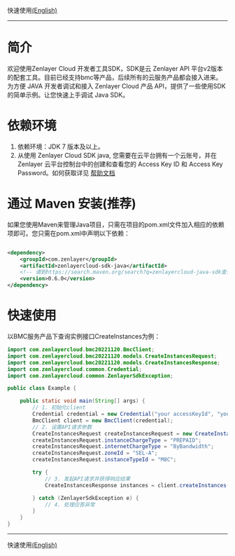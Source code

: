 快速使用[(English)](./README.md)

--- 

# 简介

欢迎使用Zenlayer Cloud 开发者工具SDK，SDK是云 Zenlayer API
平台v2版本的配套工具。目前已经支持bmc等产品，后续所有的云服务产品都会接入进来。
为方便 JAVA 开发者调试和接入 Zenlayer Cloud 产品 API，提供了一些使用SDK的简单示例。让您快速上手调试 Java SDK。

# 依赖环境

1. 依赖环境：JDK 7 版本及以上。
2. 从使用 Zenlayer Cloud SDK java, 您需要在云平台拥有一个云账号，并在 Zenlayer 云平台控制台中的创建和查看您的 Access Key ID 和 Access Key
   Password。如何获取详见 [帮助文档](https://docs.console.zenlayer.com/welcome/platform/team-management/generate-an-api-access-key)

# 通过 Maven 安装(推荐)

如果您使用Maven来管理Java项目，只需在项目的pom.xml文件加入相应的依赖项即可。您只需在pom.xml中声明以下依赖：

```xml

<dependency>
    <groupId>com.zenlayer</groupId>
    <artifactId>zenlayercloud-sdk-java</artifactId>
    <!-- 请到https://search.maven.org/search?q=zenlayercloud-java-sdk查询所有版本，最新版本如下 -->
    <version>0.6.0</version>
</dependency>

```

# 快速使用

以BMC服务产品下查询实例接口CreateInstances为例：

```java
import com.zenlayercloud.bmc20221120.BmcClient;
import com.zenlayercloud.bmc20221120.models.CreateInstancesRequest;
import com.zenlayercloud.bmc20221120.models.CreateInstancesResponse;
import com.zenlayercloud.common.Credential;
import com.zenlayercloud.common.ZenlayerSdkException;

public class Example {

    public static void main(String[] args) {
        // 1. 初始化client
        Credential credential = new Credential("your accessKeyId", "your accessKey password");
        BmcClient client = new BmcClient(credential);
        // 2. 设置API请求参数
        CreateInstancesRequest createInstancesRequest = new CreateInstancesRequest();
        createInstancesRequest.instanceChargeType = "PREPAID";
        createInstancesRequest.internetChargeType = "ByBandwidth";
        createInstancesRequest.zoneId = "SEL-A";
        createInstancesRequest.instanceTypeId = "M8C";

        try {
            // 3. 发起API请求并获得响应结果
            CreateInstancesResponse instances = client.createInstances(createInstancesRequest);

        } catch (ZenlayerSdkException e) {
            // 4. 处理应答异常 
        }
    }
}

```

---
快速使用[(English)](./README.md)
